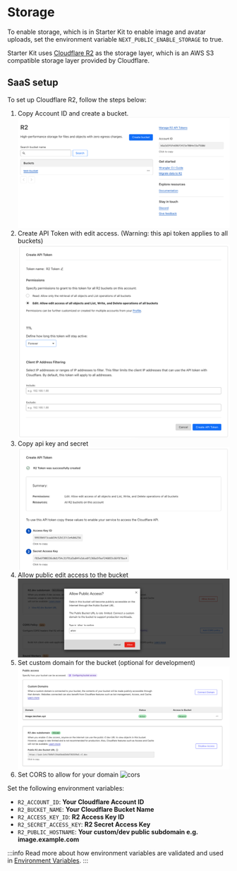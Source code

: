 # Storage

To enable storage, which is in Starter Kit to enable image and avatar uploads, set the environment variable `NEXT_PUBLIC_ENABLE_STORAGE` to true.

Starter Kit uses [Cloudflare R2](https://developers.cloudflare.com/r2/get-started/) as the storage layer, which is an AWS S3 compatible storage layer provided by Cloudflare.

## SaaS setup

To set up Cloudflare R2, follow the steps below:

1. Copy Account ID and create a bucket.
   ![](./images/storage/create-bucket.png)
2. Create API Token with edit access. (Warning: this api token applies to all buckets)
   ![](./images/storage/create-api-token.png)
3. Copy api key and secret
   ![](./images/storage/api-token-success.png)
4. Allow public edit access to the bucket
   ![](./images/storage/allow-public-access.png)
5. Set custom domain for the bucket (optional for development)
   ![](./images/storage/custom-domain.png)
6. Set CORS to allow for your domain
   ![cors](https://github.com/opengovsg/starter-kit-docs/assets/44336310/7adab05a-ac0b-41db-8a4c-0718667fd548)


Set the following environment variables:

- `R2_ACCOUNT_ID`: **Your Cloudflare Account ID**
- `R2_BUCKET_NAME`: **Your Cloudflare Bucket Name**
- `R2_ACCESS_KEY_ID`: **R2 Access Key ID**
- `R2_SECRET_ACCESS_KEY`: **R2 Secret Access Key**
- `R2_PUBLIC_HOSTNAME`: **Your custom/dev public subdomain e.g. image.example.com**

:::info
Read more about how environment variables are validated and used in [Environment Variables](/docs/concepts/08-env-variables.md).
:::
